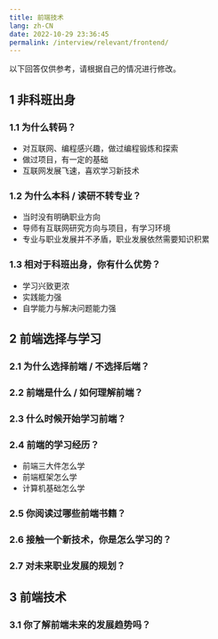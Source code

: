 ```yaml
---
title: 前端技术
lang: zh-CN
date: 2022-10-29 23:36:45
permalink: /interview/relevant/frontend/
---
```


以下回答仅供参考，请根据自己的情况进行修改。

## 1 非科班出身

### 1.1 为什么转码？

- 对互联网、编程感兴趣，做过编程锻炼和探索
- 做过项目，有一定的基础
- 互联网发展飞速，喜欢学习新技术

### 1.2 为什么本科 / 读研不转专业？

- 当时没有明确职业方向
- 导师有互联网研究方向与项目，有学习环境
- 专业与职业发展并不矛盾，职业发展依然需要知识积累

### 1.3 相对于科班出身，你有什么优势？

- 学习兴致更浓
- 实践能力强
- 自学能力与解决问题能力强

## 2 前端选择与学习

### 2.1 为什么选择前端 / 不选择后端？

### 2.2 前端是什么 / 如何理解前端？

### 2.3 什么时候开始学习前端？

### 2.4 前端的学习经历？

- 前端三大件怎么学
- 前端框架怎么学
- 计算机基础怎么学

### 2.5 你阅读过哪些前端书籍？

### 2.6 接触一个新技术，你是怎么学习的？

### 2.7 对未来职业发展的规划？

## 3 前端技术

### 3.1 你了解前端未来的发展趋势吗？
